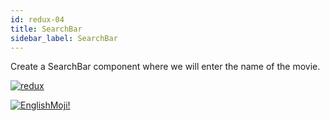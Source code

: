 ```yaml
---
id: redux-04
title: SearchBar
sidebar_label: SearchBar
---
```


Create a SearchBar component where we will enter the name of the movie.

[![redux](/img/redux/04.gif)](https://youtu.be/jkKukSinD2I)

[![EnglishMoji!](/img/logo/englishmoji.png)](https://apps.apple.com/kz/app/englishmoji/id6450254885)
